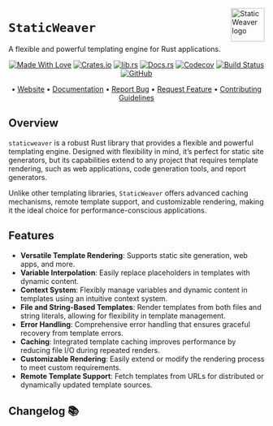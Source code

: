 <!-- markdownlint-disable MD033 MD041 -->
<img src="https://kura.pro/staticweaver/images/logos/staticweaver.svg"
alt="StaticWeaver logo" height="66" align="right" />
<!-- markdownlint-enable MD033 MD041 -->

# `StaticWeaver`

A flexible and powerful templating engine for Rust applications.

<!-- markdownlint-disable MD033 MD041 -->
<center>
<!-- markdownlint-enable MD033 MD041 -->

[![Made With Love][made-with-rust]][08] [![Crates.io][crates-badge]][03] [![lib.rs][libs-badge]][01] [![Docs.rs][docs-badge]][04] [![Codecov][codecov-badge]][06] [![Build Status][build-badge]][07] [![GitHub][github-badge]][09]

• [Website][00] • [Documentation][04] • [Report Bug][02] • [Request Feature][02] • [Contributing Guidelines][05]

<!-- markdownlint-disable MD033 MD041 -->
</center>
<!-- markdownlint-enable MD033 MD041 -->

## Overview

`staticweaver` is a robust Rust library that provides a flexible and powerful templating engine. Designed with flexibility in mind, it’s perfect for static site generators, but its capabilities extend to any project that requires template rendering, such as web applications, code generation tools, and report generators.

Unlike other templating libraries, `StaticWeaver` offers advanced caching mechanisms, remote template support, and customizable rendering, making it the ideal choice for performance-conscious applications.

## Features

- **Versatile Template Rendering**: Supports static site generation, web apps, and more.
- **Variable Interpolation**: Easily replace placeholders in templates with dynamic content.
- **Context System**: Flexibly manage variables and dynamic content in templates using an intuitive context system.
- **File and String-Based Templates**: Render templates from both files and string literals, allowing for flexibility in template management.
- **Error Handling**: Comprehensive error handling that ensures graceful recovery from template errors.
- **Caching**: Integrated template caching improves performance by reducing file I/O during repeated renders.
- **Customizable Rendering**: Easily extend or modify the rendering process to meet custom requirements.
- **Remote Template Support**: Fetch templates from URLs for distributed or dynamically updated template sources.

[00]: https://staticweaver.com
[01]: https://lib.rs/crates/staticweaver
[02]: https://github.com/sebastienrousseau/staticweaver/issues
[03]: https://crates.io/crates/staticweaver
[04]: https://docs.rs/staticweaver
[05]: https://github.com/sebastienrousseau/staticweaver/blob/main/CONTRIBUTING.md
[06]: https://codecov.io/gh/sebastienrousseau/staticweaver
[07]: https://github.com/sebastienrousseau/staticweaver/actions?query=branch%3Amain
[08]: https://www.rust-lang.org/
[09]: https://github.com/sebastienrousseau/staticweaver

[build-badge]: https://img.shields.io/github/actions/workflow/status/sebastienrousseau/staticweaver/release.yml?branch=main&style=for-the-badge&logo=github
[codecov-badge]: https://img.shields.io/codecov/c/github/sebastienrousseau/staticweaver?style=for-the-badge&token=psbZ8MASWj&logo=codecov
[crates-badge]: https://img.shields.io/crates/v/staticweaver.svg?style=for-the-badge&color=fc8d62&logo=rust
[docs-badge]: https://img.shields.io/badge/docs.rs-staticweaver-66c2a5?style=for-the-badge&labelColor=555555&logo=docs.rs
[github-badge]: https://img.shields.io/badge/github-sebastienrousseau/staticweaver-8da0cb?style=for-the-badge&labelColor=555555&logo=github
[libs-badge]: https://img.shields.io/badge/lib.rs-v0.0.1-orange.svg?style=for-the-badge
[made-with-rust]: https://img.shields.io/badge/rust-f04041?style=for-the-badge&labelColor=c0282d&logo=rust

## Changelog 📚
